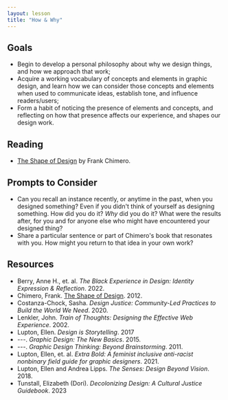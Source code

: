 ```yaml
---
layout: lesson
title: "How & Why"
---
```


## Goals
- Begin to develop a personal philosophy about why we design things, and how we approach that work;
- Acquire a working vocabulary of concepts and elements in graphic design, and learn how we can consider those concepts and elements when used to communicate ideas, establish tone, and influence readers/users;
- Form a habit of noticing the presence of elements and concepts, and reflecting on how that presence affects our experience, and shapes our design work.

## Reading
- [The Shape of Design](https://shapeofdesignbook.com/) by Frank Chimero.

## Prompts to Consider

- Can you recall an instance recently, or anytime in the past, when you designed something? Even if you didn't think of yourself as designing something. How did you do it? _Why_ did you do it? What were the results after, for you and for anyone else who might have encountered your designed thing?
- Share a particular sentence or part of Chimero's book that resonates with you. How might you return to that idea in your own work?

## Resources
- Berry, Anne H., et. al. _The Black Experience in Design: Identity Expression & Reflection_. 2022.
- Chimero, Frank. [The Shape of Design](https://shapeofdesignbook.com/). 2012.
- Costanza-Chock, Sasha. _Design Justice: Community-Led Practices to Build the World We Need_. 2020.
- Lenkler, John. _Train of Thoughts: Designing the Effective Web Experience_. 2002.
- Lupton, Ellen. _Design is Storytelling_. 2017
- \---. _Graphic Design: The New Basics_. 2015.
- \---. _Graphic Design Thinking: Beyond Brainstorming_. 2011.
- Lupton, Ellen, et. al. _Extra Bold: A feminist inclusive anti-racist nonbinary field guide for graphic designers_. 2021.
- Lupton, Ellen and Andrea Lipps. _The Senses: Design Beyond Vision_. 2018.
- Tunstall, Elizabeth (Dori). _Decolonizing Design: A Cultural Justice Guidebook_. 2023